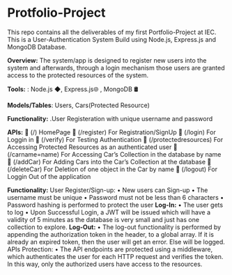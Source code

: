 
# Protfolio-Project
This repo contains all the deliverables of my first Portfolio-Project at IEC. This is a User-Authentication System Build using Node.js, Express.js and MongoDB Database.

**Overview:**
The system/app is designed to register new users into the system and afterwards, through a login mechanism those users are granted access to the protected resources of the system.


**Tools:** : Node.js ◆, Express.js🌐 , MongoDB 🛢️

**Models/Tables**: Users, Cars(Protected Resource)

**Functionality:** .User Registeration with unique username and password

  **APIs:**
	(/)  HomePage
	(/register) For Registration/SignUp
	(/login) For Loggin in
	(/verify) For Testing Authentication
	(/protectedresources) For Accessing Protected Resources as an authenticated user
	(/carname=name) For Accessing Car’s Collection in the database by name
	(/addCar) For Adding Cars into the Car’s Collection at the database
	(/deleteCar) For Deletion of one object in the Car by name
	(/logout) For Loggin Out of the application


**Functionality:**
User Register/Sign-up:
•	New users can Sign-up 
•	The username must be unique
•	Password must not be less than 6 characters
•	Password hashing is performed to protect the user
**Log-In:**
•	The user gets to log
•	Upon Successful Login, a JWT will be issued which will have a validity of 5 minutes as the database is very small and just has one collection to explore.
**Log-Out:**
•	The log-out functionality is performed by appending the authorization token in the header, to a global array. If it is already an expired token,  then the user will get an error. Else will be logged.
APIs Protection:
•	The API endpoints are protected using a middleware, which authenticates the user for each HTTP request and verifies the token. In this way, only the authorized users have access to the resources.
